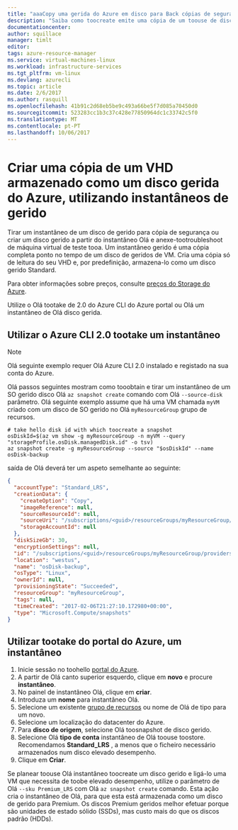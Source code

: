 ```yaml
---
title: "aaaCopy uma gerida do Azure em disco para Back cópias de segurança | Microsoft Docs"
description: "Saiba como toocreate emite uma cópia de um toouse de disco gerida do Azure para o disco voltar se ou a resolução de problemas."
documentationcenter: 
author: squillace
manager: timlt
editor: 
tags: azure-resource-manager
ms.service: virtual-machines-linux
ms.workload: infrastructure-services
ms.tgt_pltfrm: vm-linux
ms.devlang: azurecli
ms.topic: article
ms.date: 2/6/2017
ms.author: rasquill
ms.openlocfilehash: 41b91c2d68eb5be9c493a66be5f7d085a70450d0
ms.sourcegitcommit: 523283cc1b3c37c428e77850964dc1c33742c5f0
ms.translationtype: MT
ms.contentlocale: pt-PT
ms.lasthandoff: 10/06/2017
---
```

# <a name="create-a-copy-of-a-vhd-stored-as-an-azure-managed-disk-by-using-managed-snapshots"></a>Criar uma cópia de um VHD armazenado como um disco gerida do Azure, utilizando instantâneos de gerido
Tirar um instantâneo de um disco de gerido para cópia de segurança ou criar um disco gerido a partir do instantâneo Olá e anexe-tootroubleshoot de máquina virtual de teste tooa. Um instantâneo gerido é uma cópia completa ponto no tempo de um disco de geridos de VM. Cria uma cópia só de leitura do seu VHD e, por predefinição, armazena-lo como um disco gerido Standard. 

Para obter informações sobre preços, consulte [preços do Storage do Azure](https://azure.microsoft.com/pricing/details/managed-disks/). <!--Add link tootopic or blog post that explains managed disks. -->

Utilize o Olá tootake de 2.0 do Azure CLI do Azure portal ou Olá um instantâneo de Olá disco gerida.

## <a name="use-azure-cli-20-tootake-a-snapshot"></a>Utilizar o Azure CLI 2.0 tootake um instantâneo

> [!NOTE] 
> Olá seguinte exemplo requer Olá Azure CLI 2.0 instalado e registado na sua conta do Azure.

Olá passos seguintes mostram como tooobtain e tirar um instantâneo de um SO gerido disco Olá `az snapshot create` comando com Olá `--source-disk` parâmetro. Olá seguinte exemplo assume que há uma VM chamada `myVM` criado com um disco de SO gerido no Olá `myResourceGroup` grupo de recursos.

```azure-cli
# take hello disk id with which toocreate a snapshot
osDiskId=$(az vm show -g myResourceGroup -n myVM --query "storageProfile.osDisk.managedDisk.id" -o tsv)
az snapshot create -g myResourceGroup --source "$osDiskId" --name osDisk-backup
```

saída de Olá deverá ter um aspeto semelhante ao seguinte:

```json
{
  "accountType": "Standard_LRS",
  "creationData": {
    "createOption": "Copy",
    "imageReference": null,
    "sourceResourceId": null,
    "sourceUri": "/subscriptions/<guid>/resourceGroups/myResourceGroup/providers/Microsoft.Compute/disks/osdisk_6NexYgkFQU",
    "storageAccountId": null
  },
  "diskSizeGb": 30,
  "encryptionSettings": null,
  "id": "/subscriptions/<guid>/resourceGroups/myResourceGroup/providers/Microsoft.Compute/snapshots/osDisk-backup",
  "location": "westus",
  "name": "osDisk-backup",
  "osType": "Linux",
  "ownerId": null,
  "provisioningState": "Succeeded",
  "resourceGroup": "myResourceGroup",
  "tags": null,
  "timeCreated": "2017-02-06T21:27:10.172980+00:00",
  "type": "Microsoft.Compute/snapshots"
}
```

## <a name="use-azure-portal-tootake-a-snapshot"></a>Utilizar tootake do portal do Azure, um instantâneo 

1. Inicie sessão no toohello [portal do Azure](https://portal.azure.com).
2. A partir de Olá canto superior esquerdo, clique em **novo** e procure **instantâneo**.
3. No painel de instantâneo Olá, clique em **criar**.
4. Introduza um **nome** para instantâneo Olá.
5. Selecione um existente [grupo de recursos](../../azure-resource-manager/resource-group-overview.md#resource-groups) ou nome de Olá de tipo para um novo. 
6. Selecione um localização do datacenter do Azure.  
7. Para **disco de origem**, selecione Olá toosnapshot de disco gerido.
8. Selecione Olá **tipo de conta** instantâneo de Olá toouse toostore. Recomendamos **Standard_LRS** , a menos que o ficheiro necessário armazenados num disco elevado desempenho.
9. Clique em **Criar**.

Se planear toouse Olá instantâneo toocreate um disco gerido e ligá-lo uma VM que necessita de toobe elevado desempenho, utilize o parâmetro de Olá `--sku Premium_LRS` com Olá `az snapshot create` comando. Esta ação cria o instantâneo de Olá, para que esta está armazenada como um disco de gerido para Premium. Os discos Premium geridos melhor efetuar porque são unidades de estado sólido (SSDs), mas custo mais do que os discos padrão (HDDs).


